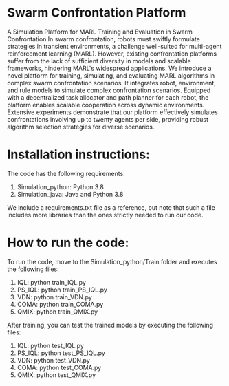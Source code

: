# Swarm Confrontation Platform
A Simulation Platform for MARL Training and Evaluation in Swarm Confrontation
In swarm confrontation, robots must swiftly formulate strategies in transient environments, a challenge well-suited for multi-agent reinforcement learning (MARL). However, existing confrontation platforms suffer from the lack of sufficient diversity in models and scalable frameworks, hindering MARL's widespread applications. We introduce a novel platform for training, simulating, and evaluating MARL algorithms in complex swarm confrontation scenarios. It integrates robot, environment, and rule models to simulate complex confrontation scenarios. Equipped with a decentralized task allocator and path planner for each robot, the platform enables scalable cooperation across dynamic environments. Extensive experiments demonstrate that our platform effectively simulates confrontations involving up to twenty agents per side, providing robust algorithm selection strategies for diverse scenarios.

# Installation instructions:
The code has the following requirements:
1. Simulation_python: Python 3.8 
2. Simulation_java: Java and Python 3.8

We include a requirements.txt file as a reference, but note that such a file includes more libraries than the ones strictly needed to run our code.

# How to run the code:
To run the code, move to the Simulation_python/Train folder and executes the following files:
1. IQL: python train_IQL.py
2. PS_IQL: python train_PS_IQL.py
3. VDN: python train_VDN.py
4. COMA: python train_COMA.py
5. QMIX: python train_QMIX.py
   
After training, you can test the trained models by executing the following files:
1. IQL: python test_IQL.py
2. PS_IQL: python test_PS_IQL.py
3. VDN: python test_VDN.py
4. COMA: python test_COMA.py
5. QMIX: python test_QMIX.py

